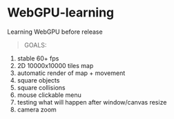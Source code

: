 # WebGPU-learning
Learning WebGPU before release

>GOALS:
1. stable 60+ fps
2. 2D 10000x10000 tiles map
3. automatic render of map + movement
4. square objects
5. square collisions
6. mouse clickable menu
7. testing what will happen after window/canvas resize
8. camera zoom